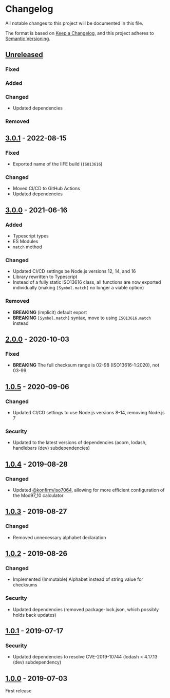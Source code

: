 # Changelog
All notable changes to this project will be documented in this file.

The format is based on [Keep a Changelog](https://keepachangelog.com/en/1.0.0/),
and this project adheres to [Semantic Versioning](https://semver.org/spec/v2.0.0.html).

## [Unreleased]

### Fixed
### Added
### Changed

- Updated dependencies

### Removed


## [3.0.1] - 2022-08-15

### Fixed

- Exported name of the IIFE build (`ISO13616`)

### Changed

- Moved CI/CD to GitHub Actions
- Updated dependencies


## [3.0.0] - 2021-06-16

### Added

- Typescript types
- ES Modules
- `match` method

### Changed

- Updated CI/CD settings be Node.js versions 12, 14, and 16
- Library rewritten to Typescript
- Instead of a fully static ISO13616 class, all functions are now exported individually (making `[Symbol.match]` no longer a viable option)

### Removed

- **BREAKING** (implicit) default export
- **BREAKING** `[Symbol.match]` syntax, move to using `ISO13616.match` instead


## [2.0.0] - 2020-10-03

### Fixed
- **BREAKING** The full checksum range is 02-98 (ISO13616-1:2020), not 03-99


## [1.0.5] - 2020-09-06

### Changed
- Updated CI/CD settings to use Node.js versions 8-14, removing Node.js 7

### Security
- Updated to the latest versions of dependencies (acorn, lodash, handlebars (dev) subdependencies)

## [1.0.4] - 2019-08-28

### Changed
- Updated [@konfirm/iso7064](https://github.com/konfirm/node-iso7064), allowing for more efficient configuration of the Mod97_10 calculator

## [1.0.3] - 2019-08-27

### Changed
- Removed unnecessary alphabet declaration

## [1.0.2] - 2019-08-26

### Changed
- Implemented (Immutable) Alphabet instead of string value for checksums

### Security
- Updated dependencies (removed package-lock.json, which possibly holds back updates)


## [1.0.1] - 2019-07-17

### Security
- Updated dependencies to resolve CVE-2019-10744 (lodash < 4.17.13 (dev) subdependency)


## [1.0.0] - 2019-07-03

First release

[unreleased]: https://github.com/konfirm/node-iso13616/compare/v3.0.1...HEAD
[3.0.1]: https://github.com/konfirm/node-iso13616/compare/v3.0.0...v3.0.1
[3.0.0]: https://github.com/konfirm/node-iso13616/compare/v2.0.0...v3.0.0
[2.0.0]: https://github.com/konfirm/node-iso13616/compare/v1.0.5...v2.0.0
[1.0.5]: https://github.com/konfirm/node-iso13616/compare/v1.0.4...v1.0.5
[1.0.4]: https://github.com/konfirm/node-iso13616/compare/v1.0.3...v1.0.4
[1.0.3]: https://github.com/konfirm/node-iso13616/compare/v1.0.2...v1.0.3
[1.0.2]: https://github.com/konfirm/node-iso13616/compare/v1.0.1...v1.0.2
[1.0.1]: https://github.com/konfirm/node-iso13616/compare/v1.0.0...v1.0.1
[1.0.0]: https://github.com/konfirm/node-iso13616/releases/tag/v1.0.0
